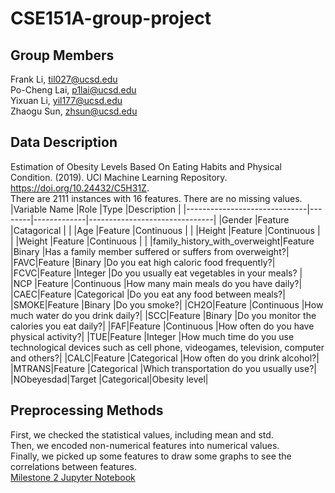 # CSE151A-group-project
## Group Members
Frank Li, til027@ucsd.edu  
Po-Cheng Lai, p1lai@ucsd.edu  
Yixuan Li, yil177@ucsd.edu  
Zhaogu Sun, zhsun@ucsd.edu  
## Data Description
Estimation of Obesity Levels Based On Eating Habits and Physical Condition. (2019). UCI Machine Learning Repository. https://doi.org/10.24432/C5H31Z.  
There are 2111 instances with 16 features. There are no missing values. 
|Variable Name                 |Role    |Type         |Description                    |
|------------------------------|--------|-------------|-------------------------------|
|Gender                        |Feature |Catagorical  |                               |
|Age                           |Feature |Continuous   |                               |
|Height                        |Feature |Continuous   |                               |
|Weight                        |Feature |Continuous   |                               |
|family_history_with_overweight|Feature |Binary       |Has a family member suffered or suffers from overweight?|
|FAVC|Feature |Binary       |Do you eat high caloric food frequently?|
|FCVC|Feature |Integer      |Do you usually eat vegetables in your meals?	|
|NCP |Feature |Continuous   |How many main meals do you have daily?|
|CAEC|Feature |Categorical  |Do you eat any food between meals?|
|SMOKE|Feature |Binary       |Do you smoke?|
|CH2O|Feature |Continuous   |How much water do you drink daily?|
|SCC|Feature |Binary       |Do you monitor the calories you eat daily?|
|FAF|Feature |Continuous     |How often do you have physical activity?|
|TUE|Feature |Integer     |How much time do you use technological devices such as cell phone, videogames, television, computer and others?|
|CALC|Feature |Categorical   |How often do you drink alcohol?|
|MTRANS|Feature |Categorical |Which transportation do you usually use?|
|NObeyesdad|Target |Categorical|Obesity level|
## Preprocessing Methods
First, we checked the statistical values, including mean and std.  
Then, we encoded non-numerical features into numerical values.  
Finally, we picked up some features to draw some graphs to see the correlations between features.  
[Milestone 2 Jupyter Notebook](Group_Project_MileStone_2.ipynb)
